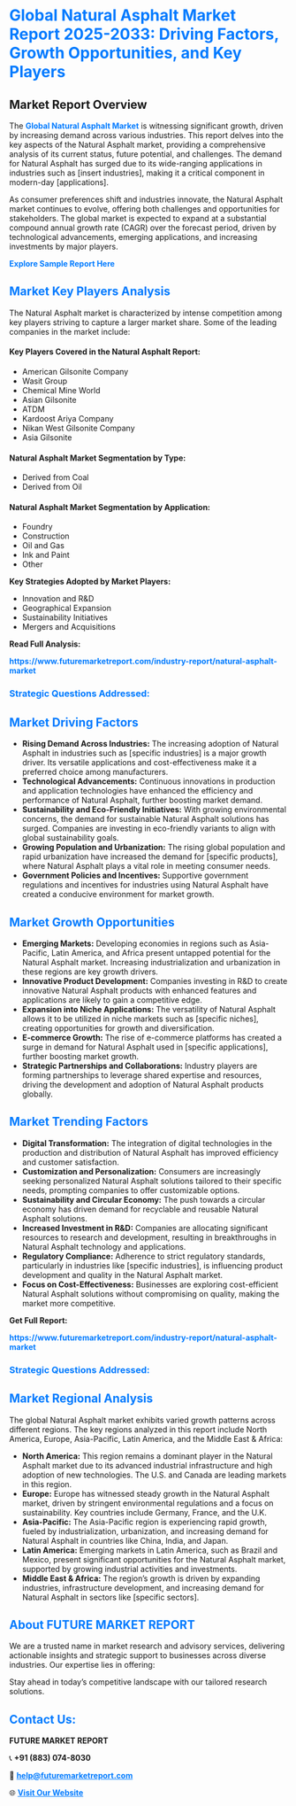 <h1 style="color: #007BFF;">Global Natural Asphalt Market Report 2025-2033: Driving Factors, Growth Opportunities, and Key Players</h1>

<section id="overview">
<h2>Market Report Overview</h2>
<p>The <a href="https://www.futuremarketreport.com/industry-report/natural-asphalt-market" style="color: #007BFF; text-decoration: none;"><strong>Global Natural Asphalt Market</strong></a> is witnessing significant growth, driven by increasing demand across various industries. This report delves into the key aspects of the Natural Asphalt market, providing a comprehensive analysis of its current status, future potential, and challenges. The demand for Natural Asphalt has surged due to its wide-ranging applications in industries such as [insert industries], making it a critical component in modern-day [applications].</p>
<p>As consumer preferences shift and industries innovate, the Natural Asphalt market continues to evolve, offering both challenges and opportunities for stakeholders. The global market is expected to expand at a substantial compound annual growth rate (CAGR) over the forecast period, driven by technological advancements, emerging applications, and increasing investments by major players.</p>
</section>

<section id="overview">
<p><a href="https://www.futuremarketreport.com/request-sample/reportId=55387" style="color: #007BFF; text-decoration: none;"><strong>Explore Sample Report Here</strong></a></p>
</section>

<section id="key-players">
<h2 style="color: #007BFF;">Market Key Players Analysis</h2>
<p>The Natural Asphalt market is characterized by intense competition among key players striving to capture a larger market share. Some of the leading companies in the market include:</p>
<h4>Key Players Covered in the Natural Asphalt Report:</h4>
<ul><li>American Gilsonite Company</li><li>Wasit Group</li><li>Chemical Mine World</li><li>Asian Gilsonite</li><li>ATDM</li><li>Kardoost Ariya Company</li><li>Nikan West Gilsonite Company</li><li>Asia Gilsonite</li></ul>
<h4>Natural Asphalt Market Segmentation by Type:</h4>
<ul><li>Derived from Coal</li><li>Derived from Oil</li></ul>

<h4>Natural Asphalt Market Segmentation by Application:</h4>
<ul><li>Foundry</li><li>Construction</li><li>Oil and Gas</li><li>Ink and Paint</li><li>Other</li></ul>
<p><strong>Key Strategies Adopted by Market Players:</strong></p>
<ul>
<li>Innovation and R&D</li>
<li>Geographical Expansion</li>
<li>Sustainability Initiatives</li>
<li>Mergers and Acquisitions</li>
</ul>
</section>

<section>
<p><strong>Read Full Analysis: </strong></p><a href="https://www.futuremarketreport.com/industry-report/natural-asphalt-market" style="color: #007BFF; text-decoration: none;"><strong>https://www.futuremarketreport.com/industry-report/natural-asphalt-market</strong></a>
<h3 style="color: #007BFF;">Strategic Questions Addressed:</h3>
</section>

<section id="driving-factors">
<h2 style="color: #007BFF;">Market Driving Factors</h2>
<ul>
<li><strong>Rising Demand Across Industries:</strong> The increasing adoption of Natural Asphalt in industries such as [specific industries] is a major growth driver. Its versatile applications and cost-effectiveness make it a preferred choice among manufacturers.</li>
<li><strong>Technological Advancements:</strong> Continuous innovations in production and application technologies have enhanced the efficiency and performance of Natural Asphalt, further boosting market demand.</li>
<li><strong>Sustainability and Eco-Friendly Initiatives:</strong> With growing environmental concerns, the demand for sustainable Natural Asphalt solutions has surged. Companies are investing in eco-friendly variants to align with global sustainability goals.</li>
<li><strong>Growing Population and Urbanization:</strong> The rising global population and rapid urbanization have increased the demand for [specific products], where Natural Asphalt plays a vital role in meeting consumer needs.</li>
<li><strong>Government Policies and Incentives:</strong> Supportive government regulations and incentives for industries using Natural Asphalt have created a conducive environment for market growth.</li>
</ul>
</section>

<section id="growth-opportunities">
<h2 style="color: #007BFF;">Market Growth Opportunities</h2>
<ul>
<li><strong>Emerging Markets:</strong> Developing economies in regions such as Asia-Pacific, Latin America, and Africa present untapped potential for the Natural Asphalt market. Increasing industrialization and urbanization in these regions are key growth drivers.</li>
<li><strong>Innovative Product Development:</strong> Companies investing in R&D to create innovative Natural Asphalt products with enhanced features and applications are likely to gain a competitive edge.</li>
<li><strong>Expansion into Niche Applications:</strong> The versatility of Natural Asphalt allows it to be utilized in niche markets such as [specific niches], creating opportunities for growth and diversification.</li>
<li><strong>E-commerce Growth:</strong> The rise of e-commerce platforms has created a surge in demand for Natural Asphalt used in [specific applications], further boosting market growth.</li>
<li><strong>Strategic Partnerships and Collaborations:</strong> Industry players are forming partnerships to leverage shared expertise and resources, driving the development and adoption of Natural Asphalt products globally.</li>
</ul>
</section>

<section id="trending-factors">
<h2 style="color: #007BFF;">Market Trending Factors</h2>
<ul>
<li><strong>Digital Transformation:</strong> The integration of digital technologies in the production and distribution of Natural Asphalt has improved efficiency and customer satisfaction.</li>
<li><strong>Customization and Personalization:</strong> Consumers are increasingly seeking personalized Natural Asphalt solutions tailored to their specific needs, prompting companies to offer customizable options.</li>
<li><strong>Sustainability and Circular Economy:</strong> The push towards a circular economy has driven demand for recyclable and reusable Natural Asphalt solutions.</li>
<li><strong>Increased Investment in R&D:</strong> Companies are allocating significant resources to research and development, resulting in breakthroughs in Natural Asphalt technology and applications.</li>
<li><strong>Regulatory Compliance:</strong> Adherence to strict regulatory standards, particularly in industries like [specific industries], is influencing product development and quality in the Natural Asphalt market.</li>
<li><strong>Focus on Cost-Effectiveness:</strong> Businesses are exploring cost-efficient Natural Asphalt solutions without compromising on quality, making the market more competitive.</li>
</ul>
</section>

<section>
<p><strong>Get Full Report: </strong></p><a href="https://www.futuremarketreport.com/industry-report/natural-asphalt-market" style="color: #007BFF; text-decoration: none;"><strong>https://www.futuremarketreport.com/industry-report/natural-asphalt-market</strong></a>
<h3 style="color: #007BFF;">Strategic Questions Addressed:</h3>
</section>


<section id="regional-analysis">
<h2 style="color: #007BFF;">Market Regional Analysis</h2>
<p>The global Natural Asphalt market exhibits varied growth patterns across different regions. The key regions analyzed in this report include North America, Europe, Asia-Pacific, Latin America, and the Middle East & Africa:</p>
<ul>
<li><strong>North America:</strong> This region remains a dominant player in the Natural Asphalt market due to its advanced industrial infrastructure and high adoption of new technologies. The U.S. and Canada are leading markets in this region.</li>
<li><strong>Europe:</strong> Europe has witnessed steady growth in the Natural Asphalt market, driven by stringent environmental regulations and a focus on sustainability. Key countries include Germany, France, and the U.K.</li>
<li><strong>Asia-Pacific:</strong> The Asia-Pacific region is experiencing rapid growth, fueled by industrialization, urbanization, and increasing demand for Natural Asphalt in countries like China, India, and Japan.</li>
<li><strong>Latin America:</strong> Emerging markets in Latin America, such as Brazil and Mexico, present significant opportunities for the Natural Asphalt market, supported by growing industrial activities and investments.</li>
<li><strong>Middle East & Africa:</strong> The region’s growth is driven by expanding industries, infrastructure development, and increasing demand for Natural Asphalt in sectors like [specific sectors].</li>
</ul>
</section>

<footer>
<h2 style="color: #007BFF;">About FUTURE MARKET REPORT</h2>
<p>We are a trusted name in market research and advisory services, delivering actionable insights and strategic support to businesses across diverse industries. Our expertise lies in offering:</p>

<p>Stay ahead in today’s competitive landscape with our tailored research solutions.</p>

<h2 style="color: #007BFF;">Contact Us:</h2>
<p><strong>FUTURE MARKET REPORT</strong></p>
<p>📞 <strong>+91 (883) 074-8030</strong></p>
<p>📧 <strong><a href="mailto:help@futuremarketreport.com" style="color: #007BFF;">help@futuremarketreport.com</a></strong></p>
<p>🌐 <strong><a href="https://www.futuremarketreport.com/" style="color: #007BFF;">Visit Our Website</a></strong></p>
</footer>